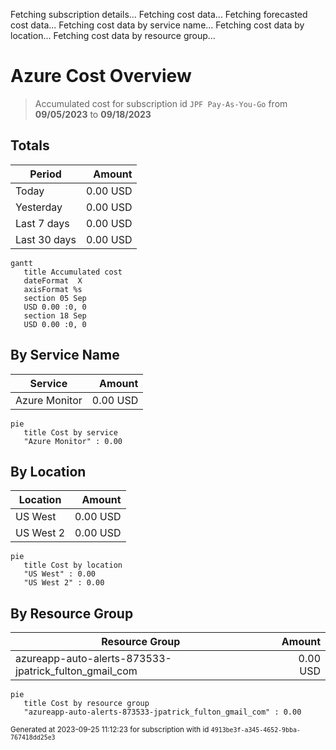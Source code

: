 Fetching subscription details...
Fetching cost data...
Fetching forecasted cost data...
Fetching cost data by service name...
Fetching cost data by location...
Fetching cost data by resource group...
# Azure Cost Overview

> Accumulated cost for subscription id `JPF Pay-As-You-Go` from **09/05/2023** to **09/18/2023**

## Totals

|Period|Amount|
|---|---:|
|Today|0.00 USD|
|Yesterday|0.00 USD|
|Last 7 days|0.00 USD|
|Last 30 days|0.00 USD|

```mermaid
gantt
   title Accumulated cost
   dateFormat  X
   axisFormat %s
   section 05 Sep
   USD 0.00 :0, 0
   section 18 Sep
   USD 0.00 :0, 0
```

## By Service Name

|Service|Amount|
|---|---:|
|Azure Monitor|0.00 USD|

```mermaid
pie
   title Cost by service
   "Azure Monitor" : 0.00
```

## By Location

|Location|Amount|
|---|---:|
|US West|0.00 USD|
|US West 2|0.00 USD|

```mermaid
pie
   title Cost by location
   "US West" : 0.00
   "US West 2" : 0.00
```

## By Resource Group

|Resource Group|Amount|
|---|---:|
|azureapp-auto-alerts-873533-jpatrick_fulton_gmail_com|0.00 USD|

```mermaid
pie
   title Cost by resource group
   "azureapp-auto-alerts-873533-jpatrick_fulton_gmail_com" : 0.00
```

<sup>Generated at 2023-09-25 11:12:23 for subscription with id `4913be3f-a345-4652-9bba-767418dd25e3`</sup>
